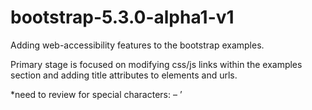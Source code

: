 # bootstrap-5.3.0-alpha1-v1
Adding web-accessibility features to the bootstrap examples.

Primary stage is focused on modifying css/js links within the examples section and adding title attributes to elements and urls.

*need to review for special characters:  –  ’  
